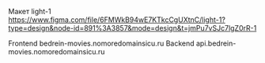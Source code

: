 Макет light-1
https://www.figma.com/file/6FMWkB94wE7KTkcCgUXtnC/light-1?type=design&node-id=891%3A3857&mode=design&t=jmPu7vSJc7lgZ0rR-1

Frontend bedrein-movies.nomoredomainsicu.ru Backend api.bedrein-movies.nomoredomainsicu.ru
